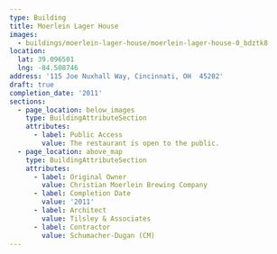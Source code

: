 ```yaml
---
type: Building
title: Moerlein Lager House
images:
  - buildings/moerlein-lager-house/moerlein-lager-house-0_bdztk8
location:
  lat: 39.096501
  lng: -84.508746
address: '115 Joe Nuxhall Way, Cincinnati, OH  45202'
draft: true
completion_date: '2011'
sections:
  - page_location: below_images
    type: BuildingAttributeSection
    attributes:
      - label: Public Access
        value: The restaurant is open to the public.
  - page_location: above_map
    type: BuildingAttributeSection
    attributes:
      - label: Original Owner
        value: Christian Moerlein Brewing Company
      - label: Completion Date
        value: '2011'
      - label: Architect
        value: Tilsley & Associates
      - label: Contractor
        value: Schumacher-Dugan (CM)
---
```


